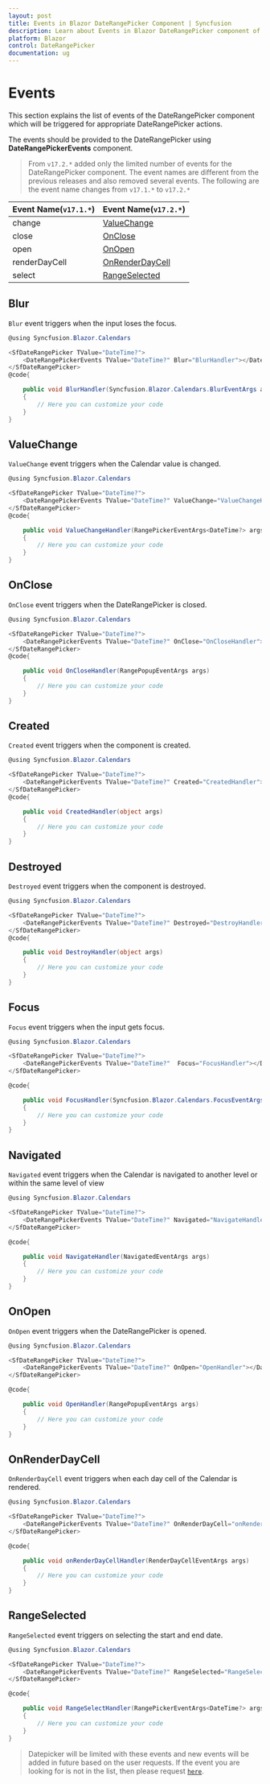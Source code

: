 ```yaml
---
layout: post
title: Events in Blazor DateRangePicker Component | Syncfusion 
description: Learn about Events in Blazor DateRangePicker component of Syncfusion, and more details.
platform: Blazor
control: DateRangePicker
documentation: ug
---
```


# Events

This section explains the list of events of the DateRangePicker component which will be
triggered for appropriate DateRangePicker actions.

The events should be provided to the DateRangePicker using **DateRangePickerEvents** component.

> From `v17.2.*` added only the limited number of events for the DateRangePicker component. The event names are different from the previous releases and also removed several events. The following are the event name changes from `v17.1.*` to `v17.2.*`

Event Name(`v17.1.*`) |Event Name(`v17.2.*`)
-----|-----
change |[ValueChange](events/#valuechange)
close |[OnClose](events/#onclose)
open |[OnOpen](events/#onopen)
renderDayCell |[OnRenderDayCell](events/#onrenderdaycell)
select |[RangeSelected](events/#rangeselected)

## Blur

`Blur` event triggers when the input loses the focus.

```csharp
@using Syncfusion.Blazor.Calendars

<SfDateRangePicker TValue="DateTime?">
    <DateRangePickerEvents TValue="DateTime?" Blur="BlurHandler"></DateRangePickerEvents>
</SfDateRangePicker>
@code{

    public void BlurHandler(Syncfusion.Blazor.Calendars.BlurEventArgs args)
    {
        // Here you can customize your code
    }
}
```

## ValueChange

`ValueChange` event triggers when the Calendar value is changed.

```csharp
@using Syncfusion.Blazor.Calendars

<SfDateRangePicker TValue="DateTime?">
    <DateRangePickerEvents TValue="DateTime?" ValueChange="ValueChangeHandler"></DateRangePickerEvents>
</SfDateRangePicker>
@code{

    public void ValueChangeHandler(RangePickerEventArgs<DateTime?> args)
    {
        // Here you can customize your code
    }
}
```

## OnClose

`OnClose` event triggers when the DateRangePicker is closed.

```csharp
@using Syncfusion.Blazor.Calendars

<SfDateRangePicker TValue="DateTime?">
    <DateRangePickerEvents TValue="DateTime?" OnClose="OnCloseHandler"></DateRangePickerEvents>
</SfDateRangePicker>
@code{

    public void OnCloseHandler(RangePopupEventArgs args)
    {
        // Here you can customize your code
    }
}
```

## Created

`Created` event triggers when the component is created.

```csharp
@using Syncfusion.Blazor.Calendars

<SfDateRangePicker TValue="DateTime?">
    <DateRangePickerEvents TValue="DateTime?" Created="CreatedHandler"></DateRangePickerEvents>
</SfDateRangePicker>
@code{

    public void CreatedHandler(object args)
    {
        // Here you can customize your code
    }
}
```

## Destroyed

`Destroyed` event triggers when the component is destroyed.

```csharp
@using Syncfusion.Blazor.Calendars

<SfDateRangePicker TValue="DateTime?">
    <DateRangePickerEvents TValue="DateTime?" Destroyed="DestroyHandler"></DateRangePickerEvents>
</SfDateRangePicker>
@code{

    public void DestroyHandler(object args)
    {
        // Here you can customize your code
    }
}
```

## Focus

`Focus` event triggers when the input gets focus.

```csharp
@using Syncfusion.Blazor.Calendars

<SfDateRangePicker TValue="DateTime?">
    <DateRangePickerEvents TValue="DateTime?"  Focus="FocusHandler"></DateRangePickerEvents>
</SfDateRangePicker>

@code{

    public void FocusHandler(Syncfusion.Blazor.Calendars.FocusEventArgs args)
    {
        // Here you can customize your code
    }
}
```

## Navigated

`Navigated` event triggers when the Calendar is navigated to another level or within the same level of view

```csharp
@using Syncfusion.Blazor.Calendars

<SfDateRangePicker TValue="DateTime?">
    <DateRangePickerEvents TValue="DateTime?" Navigated="NavigateHandler"></DateRangePickerEvents>
</SfDateRangePicker>

@code{

    public void NavigateHandler(NavigatedEventArgs args)
    {
        // Here you can customize your code
    }
}
```

## OnOpen

`OnOpen` event triggers when the DateRangePicker is opened.

```csharp
@using Syncfusion.Blazor.Calendars

<SfDateRangePicker TValue="DateTime?">
    <DateRangePickerEvents TValue="DateTime?" OnOpen="OpenHandler"></DateRangePickerEvents>
</SfDateRangePicker>

@code{

    public void OpenHandler(RangePopupEventArgs args)
    {
        // Here you can customize your code
    }
}
```

## OnRenderDayCell

`OnRenderDayCell` event triggers when each day cell of the Calendar is rendered.

```csharp
@using Syncfusion.Blazor.Calendars

<SfDateRangePicker TValue="DateTime?">
    <DateRangePickerEvents TValue="DateTime?" OnRenderDayCell="onRenderDayCellHandler"></DateRangePickerEvents>
</SfDateRangePicker>

@code{

    public void onRenderDayCellHandler(RenderDayCellEventArgs args)
    {
        // Here you can customize your code
    }
}
```

## RangeSelected

`RangeSelected` event triggers on selecting the start and end date.

```csharp
@using Syncfusion.Blazor.Calendars

<SfDateRangePicker TValue="DateTime?">
    <DateRangePickerEvents TValue="DateTime?" RangeSelected="RangeSelectHandler"></DateRangePickerEvents>
</SfDateRangePicker>

@code{

    public void RangeSelectHandler(RangePickerEventArgs<DateTime?> args)
    {
        // Here you can customize your code
    }
}
```

> Datepicker will be limited with these events and new events will be added in future based on the user requests. If the event you are looking for is not in the list, then please request [`here`](https://www.syncfusion.com/feedback/blazor-components).